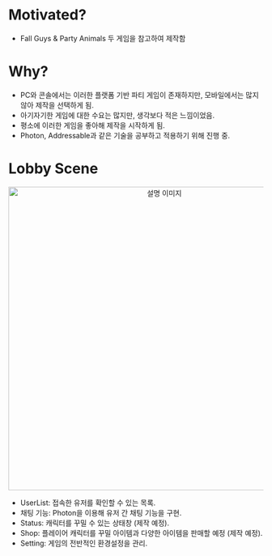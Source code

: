 <b><h1>Motivated?</h1></b>
- Fall Guys & Party Animals 두 게임을 참고하여 제작함

<b><h1>Why?</h1></b>
- PC와 콘솔에서는 이러한 플랫폼 기반 파티 게임이 존재하지만, 모바일에서는 많지 않아 제작을 선택하게 됨.  
- 아기자기한 게임에 대한 수요는 많지만, 생각보다 적은 느낌이었음.  
- 평소에 이러한 게임을 좋아해 제작을 시작하게 됨.  
- Photon, Addressable과 같은 기술을 공부하고 적용하기 위해 진행 중.  

<b><h1>Lobby Scene</h1></b>
<div align="center">
    <img src="https://github.com/user-attachments/assets/6dcf5569-dd42-4197-a122-d4e72beed622" alt="설명 이미지" width="600">
</div>

- UserList: 접속한 유저를 확인할 수 있는 목록.
- 채팅 기능: Photon을 이용해 유저 간 채팅 기능을 구현.
- Status: 캐릭터를 꾸밀 수 있는 상태창 (제작 예정).
- Shop: 플레이어 캐릭터를 꾸밀 아이템과 다양한 아이템을 판매할 예정 (제작 예정).
- Setting: 게임의 전반적인 환경설정을 관리.
